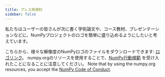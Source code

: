 ```yaml
---
title: プレス用資料
sidebar: false
---
```


私たちはユーザーの皆さんが次に書く学術論文や、コース教材、プレゼンテーションなどに、NumPyプロジェクトのロゴを簡単に盛り込めるようにしたいと考えています。

こちらから、様々な解像度のNumPyロゴのファイルをダウンロードできます: [ロゴリンク](https://github.com/numpy/numpy/tree/main/branding/logo)。 numpy.orgのリソースを使用することで、[NumPy行動規範](/code-of-conduct) を受け入れたことになることに注意してください。 Note that by using the numpy.org resources, you accept the [NumPy Code of Conduct](/code-of-conduct).
